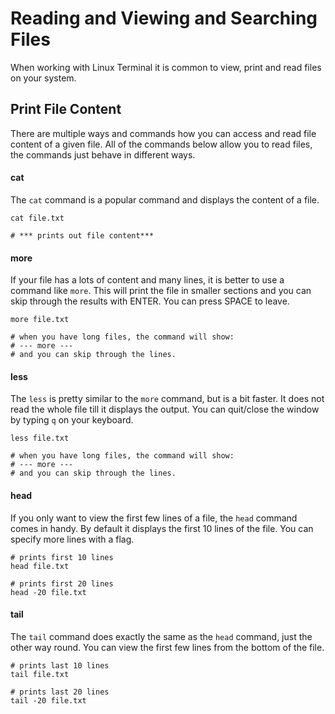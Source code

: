 # Reading and Viewing and Searching Files

When working with Linux Terminal it is common to view, print and read files on your system.

## Print File Content

There are multiple ways and commands how you can access and read file content of a given file. All of the commands below allow you to read files, the commands just behave in different ways.

#### cat

The `cat` command is a popular command and displays the content of a file.

```
cat file.txt

# *** prints out file content***
```

#### more

If your file has a lots of content and many lines, it is better to use a command like `more`. This will print the file in smaller sections and you can skip through the results with ENTER. You can press SPACE to leave.

```
more file.txt

# when you have long files, the command will show:
# --- more ---
# and you can skip through the lines.
```

#### less

The `less` is pretty similar to the `more` command, but is a bit faster. It does not read the whole file till it displays the output. You can quit/close the window by typing `q` on your keyboard.

```
less file.txt

# when you have long files, the command will show:
# --- more ---
# and you can skip through the lines.
```

#### head

If you only want to view the first few lines of a file, the `head` command comes in handy. By default it displays the first 10 lines of the file. You can specify more lines with a flag.

```
# prints first 10 lines
head file.txt

# prints first 20 lines
head -20 file.txt
```

#### tail

The `tail` command does exactly the same as the `head` command, just the other way round. You can view the first few lines from the bottom of the file.

```
# prints last 10 lines
tail file.txt

# prints last 20 lines
tail -20 file.txt
```
